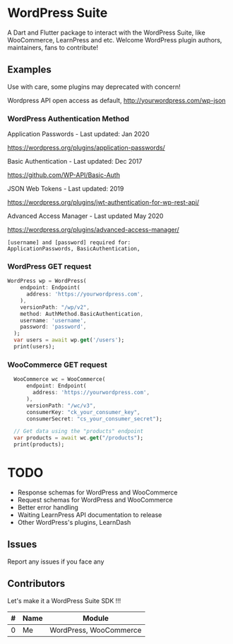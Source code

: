# WordPress Suite

A Dart and Flutter package to interact with the WordPress Suite, like WooCommerce, LearnPress and etc. Welcome WordPress plugin authors, maintainers, fans to contribute!

## Examples

Use with care, some plugins may deprecated with concern!

Wordpress API open access as default, http://yourwordpress.com/wp-json

### WordPress Authentication Method

Application Passwords - Last updated: Jan 2020

https://wordpress.org/plugins/application-passwords/

Basic Authentication - Last updated: Dec 2017

https://github.com/WP-API/Basic-Auth

JSON Web Tokens - Last updated: 2019

https://wordpress.org/plugins/jwt-authentication-for-wp-rest-api/

Advanced Access Manager - Last updated May 2020

https://wordpress.org/plugins/advanced-access-manager/

```
[username] and [password] required for:
ApplicationPasswords, BasicAuthentication, 
```

### WordPress GET request
```dart
WordPress wp = WordPress(
    endpoint: Endpoint(
      address: 'https://yourwordpress.com',
    ),
    versionPath: "/wp/v2",
    method: AuthMethod.BasicAuthentication,
    username: 'username',
    password: 'password',
  );
  var users = await wp.get('/users');
  print(users);
```

### WooCommerce GET request
```dart
  WooCommerce wc = WooCommerce(
      endpoint: Endpoint(
        address: 'https://yourwordpress.com',
      ),
      versionPath: "/wc/v3",
      consumerKey: "ck_your_consumer_key",
      consumerSecret: "cs_your_consumer_secret");

  // Get data using the "products" endpoint
  var products = await wc.get("/products");
  print(products);
```

# TODO
- Response schemas for WordPress and WooCommerce
- Request schemas for WordPress and WooCommerce
- Better error handling
- Waiting LearnPress API documentation to release
- Other WordPress's plugins, LearnDash

## Issues

Report any issues if you face any

## Contributors
Let's make it a WordPress Suite SDK !!!

| # | Name | Module |
|---|---|---|
| 0 | Me | WordPress, WooCommerce |
